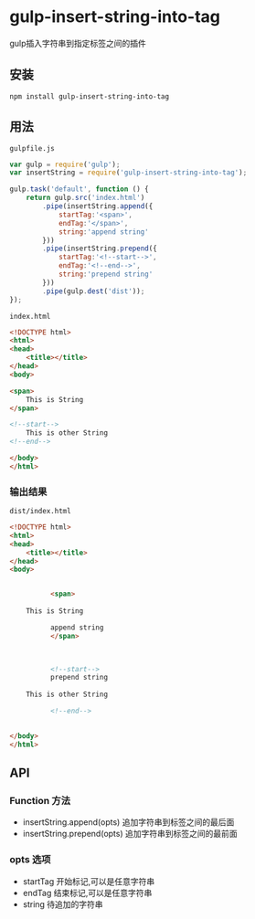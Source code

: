 # gulp-insert-string-into-tag
gulp插入字符串到指定标签之间的插件

## 安装
```
npm install gulp-insert-string-into-tag
```

## 用法
`gulpfile.js`
```javascript
var gulp = require('gulp');
var insertString = require('gulp-insert-string-into-tag');

gulp.task('default', function () {
    return gulp.src('index.html')
        .pipe(insertString.append({
            startTag:'<span>',
            endTag:'</span>',
            string:'append string'
        }))
        .pipe(insertString.prepend({
            startTag:'<!--start-->',
            endTag:'<!--end-->',
            string:'prepend string'
        }))
        .pipe(gulp.dest('dist'));
});
```
`index.html`
```html
<!DOCTYPE html>
<html>
<head>
    <title></title>
</head>
<body>

<span>
    This is String
</span>

<!--start-->
    This is other String
<!--end-->

</body>
</html>
```
### 输出结果
`dist/index.html`
```html
<!DOCTYPE html>
<html>
<head>
    <title></title>
</head>
<body>


          <span>
          
    This is String

          append string
          </span>
          


          <!--start-->
          prepend string
          
    This is other String

          <!--end-->
          

</body>
</html>
```
## API
### Function 方法
- insertString.append(opts)  追加字符串到标签之间的最后面
- insertString.prepend(opts) 追加字符串到标签之间的最前面

### opts 选项
- startTag  开始标记,可以是任意字符串
- endTag    结束标记,可以是任意字符串
- string    待追加的字符串